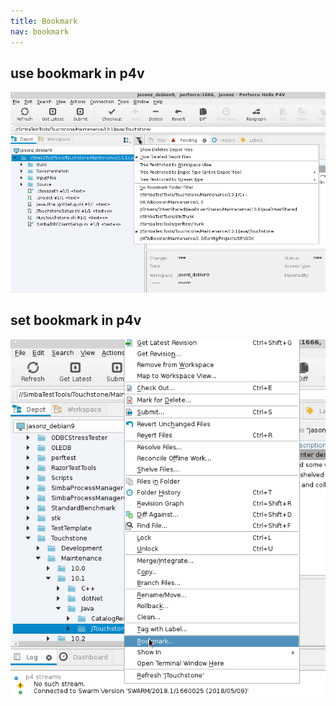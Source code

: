 ```yaml
---
title: Bookmark
nav: bookmark
---
```


## use bookmark in p4v

![use bookmark](p4-tip-bookmark.png)

## set bookmark in p4v
![set bookmark](p4-tip-bookmark-1.png)
